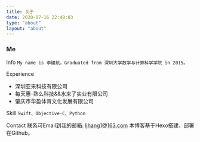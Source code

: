 ```yaml
---
title: 关于
date: 2020-07-16 22:49:03
type: "about"
layout: "about"
---
```

### Me
Info
`My name is 李建航，Graduated from 深圳大学数学与计算科学学院 in 2015。`

Experience
* 深圳亚来科技有限公司
* 每天惠-熟么科技&&水来了实业有限公司
* 肇庆市华盈体育文化发展有限公司

Skill
`Swift、Objective-C、Python`

Contact
联系可Email到我的邮箱: ljhang1@163.com
本博客基于Hexo搭建，部署在Github。